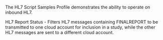 The HL7 Script Samples Profile demonstrates the ability to operate on inbound HL7.

HL7 Report Status - Filters HL7 messages containing FINALREPORT to be transmitted to one cloud account for inclusion in a study, while the other HL7 messages are sent to a different cloud account.  

